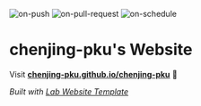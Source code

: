 
  ![on-push](../../actions/workflows/on-push.yaml/badge.svg)
  ![on-pull-request](../../actions/workflows/on-pull-request.yaml/badge.svg)
  ![on-schedule](../../actions/workflows/on-schedule.yaml/badge.svg)

  # chenjing-pku's Website

  Visit **[chenjing-pku.github.io/chenjing-pku](https://chenjing-pku.github.io/chenjing-pku)** 🚀

  _Built with [Lab Website Template](https://greene-lab.gitbook.io/lab-website-template-docs)_
 
